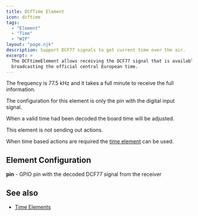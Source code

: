 ```yaml
---
title: DCFTime Element
icon: dcftime
tags:
  - "Element"
  - "Time"
  - "WIP"
layout: "page.njk"
description: Support DCF77 signals to get current time over the air. 
excerpt: >
  The DCFtimeElement allows receiving the DCF77 signal that is available in central Europe
  broadcasting the official central European time.
---
```


The frequency is 77.5 kHz and it takes a full minute to receive the full information.

The configuration for this element is only the pin with the digital input signal.

When a valid time had been decoded the board time will be adjusted.

This element is not sending out actions.

When time based actions are required the [time element](/elements/time.md) can be used.

## Element Configuration

**pin** - GPIO pin with the decoded DCF77 signal from the receiver


## See also

* [Time Elements](/elements/timeelements.md)
